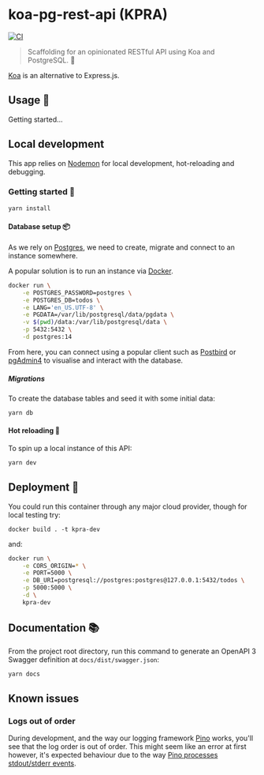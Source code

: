 # koa-pg-rest-api (KPRA)

[![CI](https://github.com/Adam-Zerella/koa-pg-rest-api/actions/workflows/CI.yml/badge.svg)](https://github.com/Adam-Zerella/koa-pg-rest-api/actions/workflows/CI.yml)

> Scaffolding for an opinionated RESTful API using Koa and PostgreSQL. 🦴

[Koa](https://koajs.com/) is an alternative to Express.js.

## Usage 📖

Getting started...

## Local development

This app relies on [Nodemon](https://nodemon.io/) for local development, hot-reloading and debugging.

### Getting started 🌱

```sh
yarn install
```

#### Database setup 📦

As we rely on [Postgres](https://www.postgresql.org/), we need to create, migrate and connect to an instance somewhere.

A popular solution is to run an instance via [Docker](https://www.docker.com/).

```sh
docker run \
    -e POSTGRES_PASSWORD=postgres \
    -e POSTGRES_DB=todos \
    -e LANG='en_US.UTF-8' \
    -e PGDATA=/var/lib/postgresql/data/pgdata \
    -v $(pwd)/data:/var/lib/postgresql/data \
    -p 5432:5432 \
    -d postgres:14
```

From here, you can connect using a popular client such as [Postbird](https://www.electronjs.org/apps/postbird) or [pgAdmin4](https://www.pgadmin.org/download/) to visualise and interact with the database.

##### Migrations

To create the database tables and seed it with some initial data:

```sh
yarn db
```

#### Hot reloading 🔫

To spin up a local instance of this API:

```sh
yarn dev
```

## Deployment 🚢

You could run this container through any major cloud provider, though for local testing try:

```
docker build . -t kpra-dev
```

and:

```sh
docker run \
    -e CORS_ORIGIN=* \
    -e PORT=5000 \
    -e DB_URI=postgresql://postgres:postgres@127.0.0.1:5432/todos \
    -p 5000:5000 \
    -d \
    kpra-dev
```

## Documentation 📚

From the project root directory, run this command to generate an OpenAPI 3 Swagger definition at `docs/dist/swagger.json`:

```sh
yarn docs
```


## Known issues

### Logs out of order

During development, and the way our logging framework [Pino](https://github.com/pinojs/pino) works, you'll
see that the log order is out of order. This might seem like an error at first however, it's expected
behaviour due to the way [Pino processes stdout/stderr events](https://github.com/pinojs/pino-pretty/issues/275).
